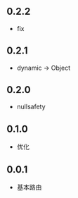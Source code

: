 ## 0.2.2

* fix

## 0.2.1

* dynamic -> Object

## 0.2.0

* nullsafety

## 0.1.0

* 优化

## 0.0.1

* 基本路由
